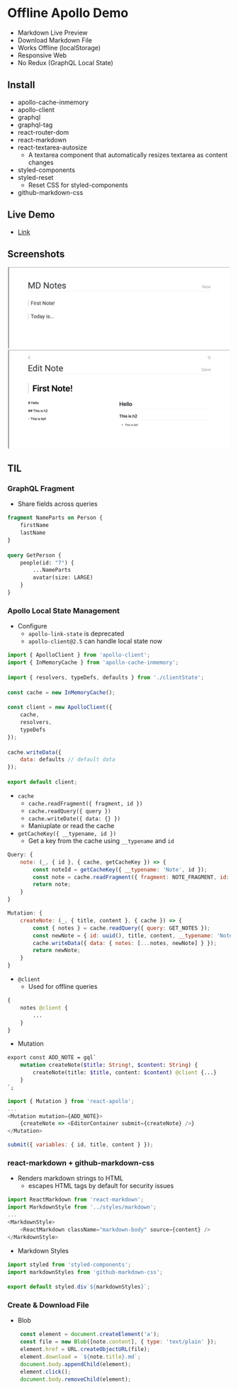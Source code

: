 # Offline Apollo Demo

-   Markdown Live Preview
-   Download Markdown File
-   Works Offline (localStorage)
-   Responsive Web
-   No Redux (GraphQL Local State)

## Install

-   apollo-cache-inmemory
-   apollo-client
-   graphql
-   graphql-tag
-   react-router-dom
-   react-markdown
-   react-textarea-autosize
    -   A textarea component that automatically resizes textarea as content changes
-   styled-components
-   styled-reset
    -   Reset CSS for styled-components
-   github-markdown-css

## Live Demo

-   [Link](https://dazzling-knuth-408b42.netlify.com/)

## Screenshots

<p align="center"><img src="/img/Main.png" width="500px"><img src="/img/Editor.png" width="500px"></p>

## TIL

### GraphQL Fragment

-   Share fields across queries

```graphql
fragment NameParts on Person {
    firstName
    lastName
}

query GetPerson {
    people(id: "7") {
        ...NameParts
        avatar(size: LARGE)
    }
}
```

### Apollo Local State Management

-   Configure
    -   `apollo-link-state` is deprecated
    -   `apollo-client@2.5` can handle local state now

```JavaScript
import { ApolloClient } from 'apollo-client';
import { InMemoryCache } from 'apollo-cache-inmemory';

import { resolvers, typeDefs, defaults } from './clientState';

const cache = new InMemoryCache();

const client = new ApolloClient({
    cache,
    resolvers,
    typeDefs
});

cache.writeData({
    data: defaults // default data
});

export default client;
```

-   `cache`
    -   `cache.readFragment({ fragment, id })`
    -   `cache.readQuery({ query })`
    -   `cache.writeDate({ data: {} })`
    -   Maniuplate or read the cache
-   `getCacheKey({ __typename, id })`
    -   Get a key from the cache using `__typename` and `id`

```JavaScript
Query: {
    note: (_, { id }, { cache, getCacheKey }) => {
        const noteId = getCacheKey({ __typename: 'Note', id });
        const note = cache.readFragment({ fragment: NOTE_FRAGMENT, id: noteId });
        return note;
    }
}
```

```JavaScript
Mutation: {
    createNote: (_, { title, content }, { cache }) => {
        const { notes } = cache.readQuery({ query: GET_NOTES });
        const newNote = { id: uuid(), title, content, __typename: 'Note' };
        cache.writeData({ data: { notes: [...notes, newNote] } });
        return newNote;
    }
}
```

-   `@client`
    -   Used for offline queries

```graphql
{
    notes @client {
        ...
    }
}
```

-   Mutation

```graphql
export const ADD_NOTE = gql`
    mutation createNote($title: String!, $content: String) {
        createNote(title: $title, content: $content) @client {...}
    }
`;
```

```JavaScript
import { Mutation } from 'react-apollo';
...
<Mutation mutation={ADD_NOTE}>
    {createNote => <EditorContainer submit={createNote} />}
</Mutation>
```

```JavaScript
submit({ variables: { id, title, content } });
```

### react-markdown + github-markdown-css

-   Renders markdown strings to HTML
    -   escapes HTML tags by default for security issues

```JavaScript
import ReactMarkdown from 'react-markdown';
import MarkdownStyle from '../styles/markdown';
...
<MarkdownStyle>
    <ReactMarkdown className="markdown-body" source={content} />
</MarkdownStyle>
```

-   Markdown Styles

```JavaScript
import styled from 'styled-components';
import markdownStyles from 'github-markdown-css';

export default styled.div`${markdownStyles}`;
```

### Create & Download File

-   Blob

```JavaScript
    const element = document.createElement('a');
    const file = new Blob([note.content], { type: 'text/plain' });
    element.href = URL.createObjectURL(file);
    element.download = `${note.title}.md`;
    document.body.appendChild(element);
    element.click();
    document.body.removeChild(element);
```
